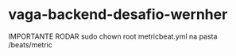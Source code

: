 # vaga-backend-desafio-wernher



IMPORTANTE
RODAR sudo chown root metricbeat.yml  na pasta /beats/metric